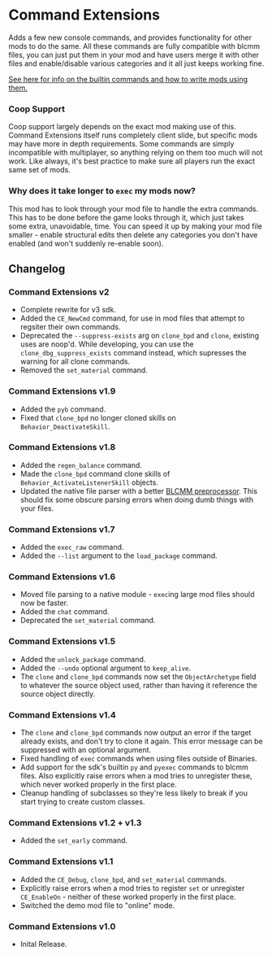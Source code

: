 # Command Extensions
Adds a few new console commands, and provides functionality for other mods to do the same. All these
commands are fully compatible with blcmm files, you can just put them in your mod and have users
merge it with other files and enable/disable various categories and it all just keeps working fine.

[See here for info on the builtin commands and how to write mods using them.](Writing-Mods.md)

### Coop Support
Coop support largely depends on the exact mod making use of this. Command Extensions itself runs
completely client slide, but specific mods may have more in depth requirements. Some commands are
simply incompatible with multiplayer, so anything relying on them too much will not work. Like
always, it's best practice to make sure all players run the exact same set of mods.

### Why does it take longer to `exec` my mods now?
This mod has to look through your mod file to handle the extra commands. This has to be done before
the game looks through it, which just takes some extra, unavoidable, time. You can speed it up by
making your mod file smaller - enable structural edits then delete any categories you don't have
enabled (and won't suddenly re-enable soon).

## Changelog

### Command Extensions v2
- Complete rewrite for v3 sdk.
- Added the `CE_NewCmd` command, for use in mod files that attempt to regsiter their own commands.
- Deprecated the `--suppress-exists` arg on `clone_bpd` and `clone`, existing uses are noop'd. While
  developing, you can use the `clone_dbg_suppress_exists` command instead, which supresses the
  warning for all clone commands.
- Removed the `set_material` command.

### Command Extensions v1.9
- Added the `pyb` command.
- Fixed that `clone_bpd` no longer cloned skills on `Behavior_DeactivateSkill`.

### Command Extensions v1.8
- Added the `regen_balance` command.
- Made the `clone_bpd` command clone skills of `Behavior_ActivateListenerSkill` objects.
- Updated the native file parser with a better [BLCMM preprocessor](https://github.com/apple1417/blcmm-parsing).
  This should fix some obscure parsing errors when doing dumb things with your files.

### Command Extensions v1.7
- Added the `exec_raw` command.
- Added the `--list` argument to the `load_package` command.

### Command Extensions v1.6
- Moved file parsing to a native module - `exec`ing large mod files should now be faster.
- Added the `chat` command.
- Deprecated the `set_material` command.

### Command Extensions v1.5
- Added the `unlock_package` command.
- Added the `--undo` optional argument to `keep_alive`.
- The `clone` and `clone_bpd` commands now set the `ObjectArchetype` field to whatever the source
  object used, rather than having it reference the source object directly.

### Command Extensions v1.4
- The `clone` and `clone_bpd` commands now output an error if the target already exists, and don't
  try to clone it again. This error message can be suppressed with an optional argument.
- Fixed handling of `exec` commands when using files outside of Binaries.
- Add support for the sdk's builtin `py` and `pyexec` commands to blcmm files. Also explicitly raise
  errors when a mod tries to unregister these, which never worked properly in the first place.
- Cleanup handling of subclasses so they're less likely to break if you start trying to create
  custom classes.

### Command Extensions v1.2 + v1.3
- Added the `set_early` command.

### Command Extensions v1.1
- Added the `CE_Debug`, `clone_bpd`, and `set_material` commands.
- Explicitly raise errors when a mod tries to register `set` or unregister `CE_EnableOn` - neither
  of these worked properly in the first place.
- Switched the demo mod file to "online" mode.

### Command Extensions v1.0
- Inital Release.
